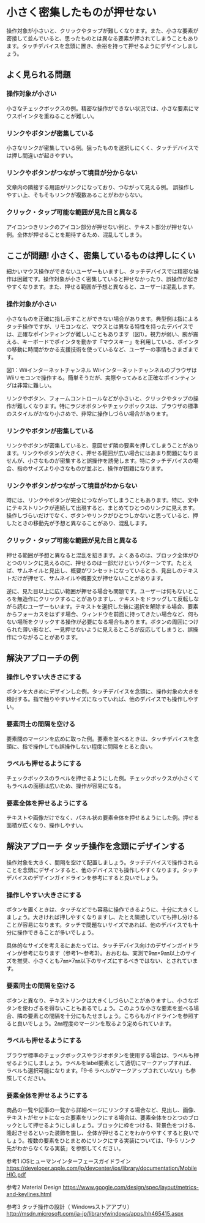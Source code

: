 
# 小さく密集したものが押せない

操作対象が小さいと、クリックやタップが難しくなります。また、小さな要素が密接して並んでいると、思ったものとは異なる要素が押されてしまうこともあります。タッチデバイスを念頭に置き、余裕を持って押せるようにデザインしましょう。

## よく見られる問題

### 操作対象が小さい

小さなチェックボックスの例。精密な操作ができない状況では、小さな要素にマウスポインタを重ねることが難しい。

### リンクやボタンが密集している

小さなリンクが密集している例。狙ったものを選択しにくく、タッチデバイスでは押し間違いが起きやすい。

### リンクやボタンがつながって境目が分からない

文章内の隣接する用語がリンクになっており、つながって見える例。
誤操作しやすい上、そもそもリンクが複数あることがわからない。

### クリック・タップ可能な範囲が見た目と異なる

アイコンつきリンクのアイコン部分が押せない例と、テキスト部分が押せない例。全体が押せることを期待するため、混乱してしまう。

## ここが問題! 小さく、密集しているものは押しにくい

細かいマウス操作ができないユーザーもいますし、タッチデバイスでは精密な操作は困難です。操作対象が小さく密集していると押せなかったり、誤操作が起きやすくなります。また、押せる範囲が予想と異なると、ユーザーは混乱します。

### 操作対象が小さい

小さなものを正確に指し示すことができない場合があります。典型例は指によるタッチ操作ですが、リモコンなど、マウスとは異なる特性を持ったデバイスでは、正確なポインティングが難しいこともあります（図1）。視力が弱い、腕が震える、キーボードでポインタを動かす「マウスキー」を利用している、ポインタの移動に時間がかかる支援技術を使っているなど、ユーザーの事情もさまざまです。

図1：Wiiインターネットチャンネル WiiインターネットチャンネルのブラウザはWiiリモコンで操作する。簡単そうだが、実際やってみると正確なポインティングは非常に難しい。

リンクやボタン、フォームコントロールなどが小さいと、クリックやタップの操作が難しくなります。特にラジオボタンやチェックボックスは、ブラウザの標準のスタイルがかなり小さめで、非常に操作しづらい場合があります。

### リンクやボタンが密集している

リンクやボタンが密集していると、意図せず隣の要素を押してしまうことがあります。リンクやボタンが大きく、押せる範囲が広い場合にはあまり問題になりませんが、小さなものが密集すると誤操作を誘発します。特にタッチデバイスの場合、指のサイズより小さなものが並ぶと、操作が困難になります。

### リンクやボタンがつながって境目がわからない

時には、リンクやボタンが完全につながってしまうこともあります。特に、文中にテキストリンクが連続して出現すると、まとめてひとつのリンクに見えます。操作しづらいだけでなく、ボタンやリンクがひとつしかないと思っていると、押したときの移動先が予想と異なることがあり、混乱します。

### クリック・タップ可能な範囲が見た目と異なる

押せる範囲が予想と異なると混乱を招きます。よくあるのは、ブロック全体がひとつのリンクに見えるのに、押せるのは一部だけというパターンです。たとえば、サムネイルと見出し、概要がワンセットになっているとき、見出しのテキストだけが押せて、サムネイルや概要文が押せないことがあります。

逆に、見た目以上に広い範囲が押せる場合も問題です。ユーザーは何もないところを無造作にクリックすることがありますし、テキストをドラッグして反転しながら読むユーザーもいます。テキストを選択した後に選択を解除する場合、要素からフォーカスをはずす場合、ウィンドウを前面に持ってきたい場合など、何もない場所をクリックする操作が必要になる場合もあります。ボタンの周囲につけられた薄い影など、一見押せないように見えるところが反応してしまうと、誤操作につながることがあります。

## 解決アプローチの例

### 操作しやすい大きさにする

ボタンを大きめにデザインした例。タッチデバイスを念頭に、操作対象の大きを検討する。指で触りやすいサイズになっていれば、他のデバイスでも操作しやすい。

### 要素同士の間隔を空ける

要素間のマージンを広めに取った例。要素を並べるときは、タッチデバイスを念頭に、指で操作しても誤操作しない程度に間隔をとると良い。

### ラベルも押せるようにする

チェックボックスのラベルを押せるようにした例。チェックボックスが小さくてもラベルの面積は広いため、操作が容易になる。

### 要素全体を押せるようにする

テキストや画像だけでなく、パネル状の要素全体を押せるようにした例。押せる面積が広くなり、操作しやすい。

## 解決アプローチ タッチ操作を念頭にデザインする

操作対象を大きく、間隔を空けて配置しましょう。タッチデバイスで操作されることを念頭にデザインすると、他のデバイスでも操作しやすくなります。タッチデバイスのデザインガイドラインを参考にすると良いでしょう。

### 操作しやすい大きさにする

ボタンを置くときは、タッチなどでも容易に操作できるように、十分に大きくしましょう。大きければ押しやすくなりますし、たとえ隣接していても押し分けることが容易になります。タッチで問題ないサイズであれば、他のデバイスでも十分に操作できることが多いでしょう。

具体的なサイズを考えるにあたっては、タッチデバイス向けのデザインガイドラインが参考になります（参考1～参考3）。おおむね、実測で9㎜×9㎜以上のサイズを推奨、小さくとも7㎜×7㎜以下のサイズにするべきではない、とされています。

### 要素同士の間隔を空ける

ボタンと異なり、テキストリンクは大きくしづらいことがありますし、小さなボタンを使わざるを得ないこともあるでしょう。このような小さな要素を並べる場合、隣の要素との間隔を十分にもたせましょう。こちらもガイドラインを参照すると良いでしょう。2㎜程度のマージンを取るよう定められています。

### ラベルも押せるようにする

ブラウザ標準のチェックボックスやラジオボタンを使用する場合は、ラベルも押せるようにしましょう。ラベルをlabel要素として適切にマークアップすれば、ラベルも選択可能になります。「9-6 ラベルがマークアップされていない」も参照してください。

### 要素全体を押せるようにする

商品の一覧や記事の一覧から詳細ページにリンクする場合など、見出し、画像、テキストがセットになった要素をリンクにする場合は、要素全体をひとつのブロックとして押せるようにしましょう。ブロックに枠をつける、背景色をつける、隆起させるといった装飾を施し、全体が押せることをわかりやすくすると良いでしょう。複数の要素をひとまとめにリンクにする実装については、「9-5 リンク先がわからなくなる実装」を参照してください。

参考1 iOSヒューマンインターフェースガイドライン
https://developer.apple.com/jp/devcenter/ios/library/documentation/MobileHIG.pdf

参考2 Material Design
https://www.google.com/design/spec/layout/metrics-and-keylines.html

参考3 タッチ操作の設計（ Windowsストアアプリ）
http://msdn.microsoft.com/ja-jp/library/windows/apps/hh465415.aspx
